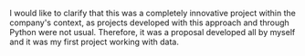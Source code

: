 I would like to clarify that this was a completely innovative project within the company's context, as projects developed with this approach and through Python were not usual. Therefore, it was a proposal developed all by myself and it was my first project working with data.
